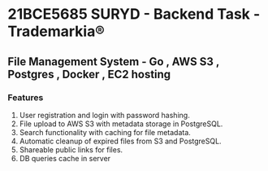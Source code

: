 # 21BCE5685 SURYD - Backend Task - Trademarkia®

## File Management System - Go , AWS S3 , Postgres , Docker , EC2 hosting

### Features

1. User registration and login with password hashing.
2. File upload to AWS S3 with metadata storage in PostgreSQL.
3. Search functionality with caching for file metadata.
4. Automatic cleanup of expired files from S3 and PostgreSQL.
5. Shareable public links for files.
6. DB queries cache in server
